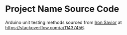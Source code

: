# Project Name Source Code

Arduino unit testing methods sourced from [Iron Savior](https://stackoverflow.com/users/1449569/iron-savior) at https://stackoverflow.com/a/11437456.
